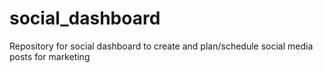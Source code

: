 # social_dashboard
Repository for social dashboard to create and plan/schedule social media posts for marketing
